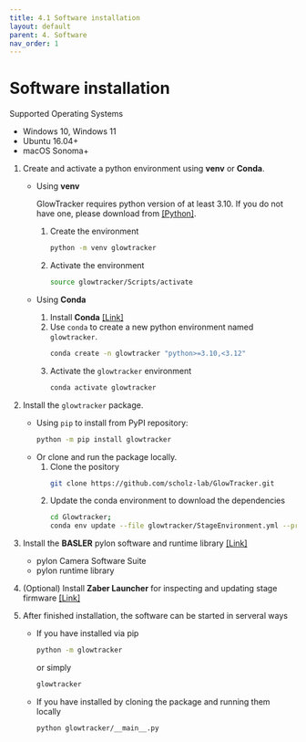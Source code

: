 ```yaml
---
title: 4.1 Software installation
layout: default
parent: 4. Software
nav_order: 1
---
```

# Software installation

Supported Operating Systems
- Windows 10, Windows 11
- Ubuntu 16.04+
- macOS Sonoma+

1. Create and activate a python environment using **venv** or **Conda**.
    - Using **venv**

        GlowTracker requires python version of at least 3.10. If you do not have one, please download from [[Python]](https://www.python.org/downloads/).
        1. Create the environment
            ```bash
            python -m venv glowtracker
            ```
        2. Activate the environment
            ```bash
            source glowtracker/Scripts/activate
            ```
    - Using **Conda**
        1. Install **Conda** [[Link]](https://conda.io/projects/conda/en/latest/user-guide/install/index.html)
        2. Use `conda` to create a new python environment named `glowtracker`.
            ```bash
            conda create -n glowtracker "python>=3.10,<3.12"
            ```
        3. Activate the `glowtracker` environment 
            ```bash
            conda activate glowtracker
            ```
2. Install the `glowtracker` package.
    - Using `pip` to install from PyPI repository:
        ```bash
        python -m pip install glowtracker
        ```
    - Or clone and run the package locally.
        1. Clone the pository
            ```bash
            git clone https://github.com/scholz-lab/GlowTracker.git
            ```
        2. Update the conda environment to download the dependencies
            ```bash
            cd Glowtracker;
            conda env update --file glowtracker/StageEnvironment.yml --prune
            ```

3. Install the **BASLER** pylon software and runtime library [[Link]](https://www.baslerweb.com/en/software/pylon/)
    - pylon Camera Software Suite
    - pylon runtime library

4. (Optional) Install **Zaber Launcher** for inspecting and updating stage firmware [[Link]](https://software.zaber.com/zaber-launcher/download)

5. After finished installation, the software can be started in serveral ways
    - If you have installed via pip
        ```bash
        python -m glowtracker
        ```
        or simply
        ```bash
        glowtracker
        ```
    - If you have installed by cloning the package and running them locally
        ```bash
        python glowtracker/__main__.py
        ```